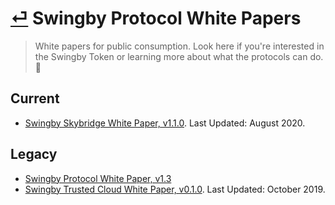 # [⏎](../../readme.md) Swingby Protocol White Papers

> White papers for public consumption. Look here if you're interested in the Swingby Token or learning more about what the protocols can do. 👀

## Current

- [Swingby Skybridge White Paper, v1.1.0](./SwingbySkybridge-WhitePaper_v1.1.0.pdf). Last Updated: August 2020.

## Legacy

- [Swingby Protocol White Paper, v1.3](../archives/whitepapers/protocol-alpha/SwingbyProtocol-WhitePaper_1.3.pdf)
- [Swingby Trusted Cloud White Paper, v0.1.0](../archives/whitepapers/cloud-alpha/SwingbyTrustedCloud-WhitePaper_v0.1.0.pdf). Last Updated: October 2019.
